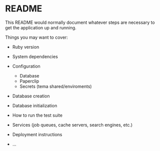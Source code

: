 # README

This README would normally document whatever steps are necessary to get the
application up and running.

Things you may want to cover:

* Ruby version

* System dependencies

* Configuration
  * Database
  * Paperclip
  * Secrets (tema shared/enviroments)

* Database creation

* Database initialization

* How to run the test suite

* Services (job queues, cache servers, search engines, etc.)

* Deployment instructions

* ...

